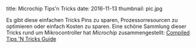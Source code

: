 title: Microchip Tips'n Tricks
date: 2016-11-13
thumbnail: pic.jpg

Es gibt diese einfachen Tricks Pins zu sparen, Prozessorresourcen zu optimieren oder einfach Kosten zu sparen. Eine
schöne Sammlung dieser Tricks rund um Mikrocontroller hat *Microchip* zusammengestellt: [Compiled Tips 'N Tricks Guide](https://ww1.microchip.com/downloads/en/DeviceDoc/01146B.pdf)
